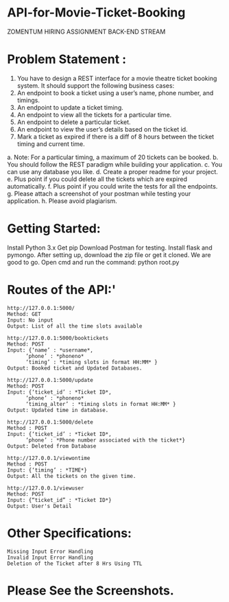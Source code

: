 # API-for-Movie-Ticket-Booking
ZOMENTUM HIRING ASSIGNMENT
BACK-END STREAM
# Problem Statement :
1. You have to design a REST interface for a movie theatre ticket booking system. It should support the following business cases:
2. An endpoint to book a ticket using a user’s name, phone number, and timings.
3. An endpoint to update a ticket timing.
4. An endpoint to view all the tickets for a particular time.
5. An endpoint to delete a particular ticket.
6. An endpoint to view the user’s details based on the ticket id.
7. Mark a ticket as expired if there is a diff of 8 hours between the ticket timing and current time.
  
a.  Note: For a particular timing, a maximum of 20 tickets can be booked.
b.  You should follow the REST paradigm while building your application.
c.  You can use any database you like.
d.  Create a proper readme for your project.
e.  Plus point if you could delete all the tickets which are expired automatically.
f.  Plus point if you could write the tests for all the endpoints.
g.  Please attach a screenshot of your postman while testing your application.
h.  Please avoid plagiarism. 

# Getting Started:
  Install Python 3.x
  Get pip
  Download Postman for testing.
  Install flask and pymongo.
  After setting up, download the zip file or get it cloned. We are good to go.
  Open cmd and run the command: python root.py

# Routes of the API:'
    http://127.0.0.1:5000/
    Method: GET
    Input: No input
    Output: List of all the time slots available

    http://127.0.0.1:5000/booktickets
    Method: POST
    Input: {‘name’ : *username*,
          ‘phone’ : *phoneno*
          ‘timing’ : *timing slots in format HH:MM* }
    Output: Booked ticket and Updated Databases.
    
    http://127.0.0.1:5000/update
    Method: POST
    Input: {‘ticket_id’ : *Ticket ID*,
          ‘phone’ : *phoneno*
          ‘timing_alter’ : *timing slots in format HH:MM* }
    Output: Updated time in database.
    
    http://127.0.0.1:5000/delete
    Method : POST
    Input: {‘ticket_id’ : *Ticket ID*,
          ‘phone’ : *Phone number associated with the ticket*}
    Output: Deleted from Database
   
    http://127.0.0.1/viewontime
    Method : POST
    Input: {‘timing’ : *TIME*}
    Output: All the tickets on the given time.

    http://127.0.0.1/viewuser
    Method: POST
    Input: {“ticket_id” : *Ticket ID*}
    Output: User's Detail
  
# Other Specifications:
    Missing Input Error Handling
    Invalid Input Error Handling
    Deletion of the Ticket after 8 Hrs Using TTL
    
 # Please See the Screenshots.
